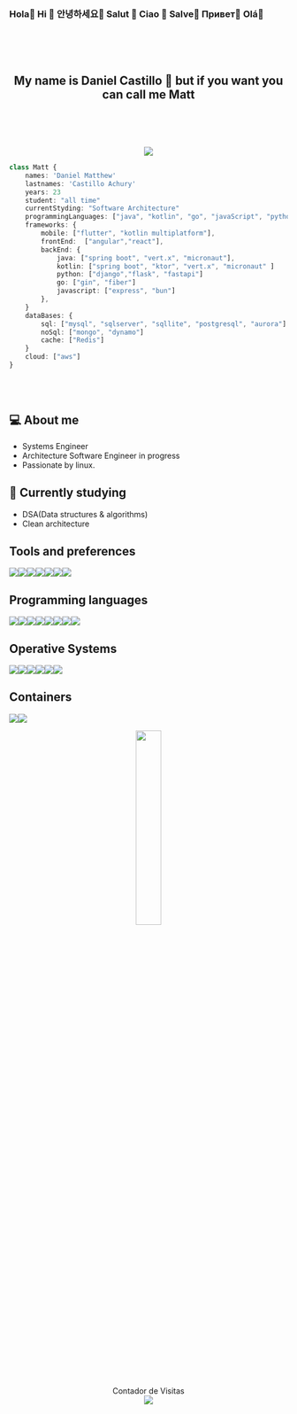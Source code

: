 ### Hola👋    Hi 👋   안녕하세요👋  Salut 👋  Ciao 👋   Salve👋  Привет👋   Olá👋

<br>
<br>
<br>
<h2 align="center"> My name is <strong>Daniel Castillo</strong> 🏰 but if you want you can call me Matt</h2>
<br>
<br>
<br>

<p align="center">

<img align="center" src="https://raw.githubusercontent.com/TheDudeThatCode/TheDudeThatCode/master/Assets/Developer.gif"/>
</p>



```typescript
class Matt {
    names: 'Daniel Matthew'
    lastnames: 'Castillo Achury'
    years: 23
    student: "all time"
    currentStyding: "Software Architecture"
    programmingLanguages: ["java", "kotlin", "go", "javaScript", "python", "typescript"]
    frameworks: {
        mobile: ["flutter", "kotlin multiplatform"],
        frontEnd:  ["angular","react"],
        backEnd: {
            java: ["spring boot", "vert.x", "micronaut"],
            kotlin: ["spring boot", "ktor", "vert.x", "micronaut" ]
            python: ["django","flask", "fastapi"]
            go: ["gin", "fiber"]
            javascript: ["express", "bun"]
        },
    }
    dataBases: {
        sql: ["mysql", "sqlserver", "sqllite", "postgresql", "aurora"]
        noSql: ["mongo", "dynamo"]
        cache: ["Redis"]
    }
    cloud: ["aws"]
}
```

<br>
<br>

## :computer: About me

 - Systems Engineer
 - Architecture Software Engineer in progress
 - Passionate by linux.


## 🌱 Currently studying
- DSA(Data structures & algorithms)
- Clean architecture

## Tools and preferences
<img src="https://img.shields.io/badge/-IntelliJ IDEA-000000?style=flat&logo=intellijidea&logoColor=#000000"><img src="https://img.shields.io/badge/-WebStorm-000000?style=flat&logo=webstorm&logoColor=#000000"><img src="https://img.shields.io/badge/-PyCharm-000000?style=flat&logo=pycharm&logoColor=#000000"><img src="https://img.shields.io/badge/-GoLand-000000?style=flat&logo=goland&logoColor=#000000"><img src="https://img.shields.io/badge/-Postman-000000?style=flat&logo=postman"><img src="http://img.shields.io/badge/-Git-000000?style=flat&logo=git"><img src="http://img.shields.io/badge/-Github-000000?style=flat&logo=github&logoColor=FFFFFF">

## Programming languages

<img  src="http://img.shields.io/badge/-Java-007396?style=flat&logo=java&logoColor=white"><img  src="http://img.shields.io/badge/-Kotlin-000000?style=flat&logo=kotlin&logoColor=7F52FF"><img  src="http://img.shields.io/badge/-Golang-000000?style=flat&logo=go&logoColor=#00ADD8"><img  src="http://img.shields.io/badge/-Python-3776AB?style=flat&logo=python&logoColor=white"><img  src="http://img.shields.io/badge/-C++-00599C?style=flat&logo=cpp&logoColor=white"><img  src="http://img.shields.io/badge/-TypeScript-3178C6?style=flat&logo=typescript&logoColor=white"><img src="https://img.shields.io/badge/-JavaScript-eed718?style=flat&logo=javascript&logoColor=ffffff"><img src="https://img.shields.io/badge/-JavaScript-eed718?style=flat&logo=javascript&logoColor=ffffff">

## Operative Systems 
<img  src="http://img.shields.io/badge/-Arch_Linux-1793D1?style=flat&logo=archlinux&logoColor=white"><img  src="http://img.shields.io/badge/-Debian-A81D33?style=flat&logo=debian&logoColor=white"><img  src="http://img.shields.io/badge/-Linux_Mint-87CF3E?style=flat&logo=linuxmint&logoColor=white"><img  src="http://img.shields.io/badge/-Ubuntu-E95420?style=flat&logo=ubuntu&logoColor=white"><img  src="http://img.shields.io/badge/-Kali_Linux-557C94?style=flat&logo=kalilinux&logoColor=white"><img  src="http://img.shields.io/badge/-Windows-0078D6?style=flat&logo=windows&logoColor=white">

## Containers
<img  src="http://img.shields.io/badge/-Docker-000000?style=flat&logo=docker"><img  src="http://img.shields.io/badge/-Kubernetes-000000?style=flat&logo=kubernetes">

<p align="center">
<img align="center" style="width: 30%; height: 30%;" src="https://api.daily.dev/devcards/6c7f5142b4f44457929e08f812449b73.png?r=7ps"/>
</p>

<p align="center"> 
    Contador de Visitas <br>
    <img src="https://profile-counter.glitch.me/Daniel-Cas/count.svg" /> 
</p>






